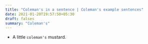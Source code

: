 ```yaml
---
title: "Coleman's in a sentence | Coleman's example sentences"
date: 2021-01-20T19:57:50+05:30
draft: falses
summary: "Coleman's"
---
```

- A little `coleman's` mustard.
                 
